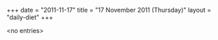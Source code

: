 +++
date = "2011-11-17"
title = "17 November 2011 (Thursday)"
layout = "daily-diet"
+++

\<no entries\>
